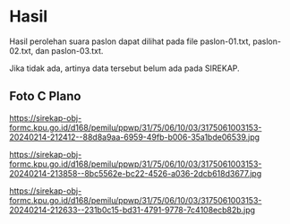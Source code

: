 # Hasil

Hasil perolehan suara paslon dapat dilihat pada file paslon-01.txt, paslon-02.txt, dan paslon-03.txt.

Jika tidak ada, artinya data tersebut belum ada pada SIREKAP.

## Foto C Plano

https://sirekap-obj-formc.kpu.go.id/d168/pemilu/ppwp/31/75/06/10/03/3175061003153-20240214-212412--88d8a9aa-6959-49fb-b006-35a1bde06539.jpg

https://sirekap-obj-formc.kpu.go.id/d168/pemilu/ppwp/31/75/06/10/03/3175061003153-20240214-213858--8bc5562e-bc22-4526-a036-2dcb618d3677.jpg

https://sirekap-obj-formc.kpu.go.id/d168/pemilu/ppwp/31/75/06/10/03/3175061003153-20240214-212633--231b0c15-bd31-4791-9778-7c4108ecb82b.jpg
